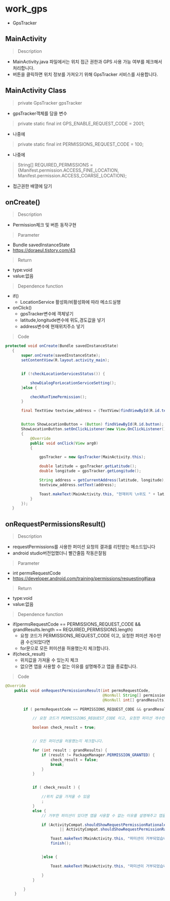# work_gps
- GpsTracker
## MainActivity
> Description

- MainActivity.java 파일에서는 위치 접근 권한과 GPS 사용 가능 여부를 체크해서 처리합니다. 
- 버튼을 클릭하면 위치 정보를 가져오기 위해 GpsTracker 서비스를 사용합니다. 

## MainActivity Class
>private GpsTracker gpsTracker

- gpsTracker객체를 담을 변수

>private static final int GPS_ENABLE_REQUEST_CODE = 2001;

- 나중에

>private static final int PERMISSIONS_REQUEST_CODE = 100;

- 나중에

>String[] REQUIRED_PERMISSIONS  = {Manifest.permission.ACCESS_FINE_LOCATION, Manifest.permission.ACCESS_COARSE_LOCATION};

- 접근권한 배열에 담기

## onCreate()
> Description
- Permission체크 및 버튼 동작구현
> Parameter
- Bundle savedInstanceState 
- https://doraeul.tistory.com/43 
> Return
- type:void
- value:없음
> Dependence function
* if()
  - LocationService 활성화/비활성화에 따라 메소드실행
* onClick()
  - gpsTracker변수에 객체넣기
  - latitude,longitude변수에 위도,경도값을 넣기
  - address변수에 현재위치주소 넣기
> Code
 ```java
 protected void onCreate(Bundle savedInstanceState)
    {
        super.onCreate(savedInstanceState);
        setContentView(R.layout.activity_main);


        if (!checkLocationServicesStatus()) {

            showDialogForLocationServiceSetting();
        }else {

            checkRunTimePermission();
        }

        final TextView textview_address = (TextView)findViewById(R.id.textview);


        Button ShowLocationButton = (Button) findViewById(R.id.button);
        ShowLocationButton.setOnClickListener(new View.OnClickListener()
        {
            @Override
            public void onClick(View arg0)
            {

                gpsTracker = new GpsTracker(MainActivity.this);

                double latitude = gpsTracker.getLatitude();
                double longitude = gpsTracker.getLongitude();

                String address = getCurrentAddress(latitude, longitude);
                textview_address.setText(address);

                Toast.makeText(MainActivity.this, "현재위치 \n위도 " + latitude + "\n경도 " + longitude, Toast.LENGTH_LONG).show();
            }
        });
    }
```    
## onRequestPermissionsResult()
> Description
- requestPermissions를 사용한 퍼미션 요청의 결과를 리턴받는 메소드입니다
- android studio버전업했더니 빨간줄뜸 작동은잘됨
> Parameter
- int permsRequestCode 
- https://developer.android.com/training/permissions/requesting#java
> Return
- type:void
- value:없음
> Dependence function
* if(permsRequestCode == PERMISSIONS_REQUEST_CODE && grandResults.length == REQUIRED_PERMISSIONS.length)
  - 요청 코드가 PERMISSIONS_REQUEST_CODE 이고, 요청한 퍼미션 개수만큼 수신되었다면
  - for문으로 모든 퍼미션을 허용했는지 체크합니다.
* if(check_result)
  - 위치값을 가져올 수 있는지 체크
  - 없으면 앱을 사용할 수 없는 이유를 설명해주고 앱을 종료합니다.
> Code
```java
@Override
    public void onRequestPermissionsResult(int permsRequestCode,
                                           @NonNull String[] permissions,
                                           @NonNull int[] grandResults) {

        if ( permsRequestCode == PERMISSIONS_REQUEST_CODE && grandResults.length == REQUIRED_PERMISSIONS.length) {

            // 요청 코드가 PERMISSIONS_REQUEST_CODE 이고, 요청한 퍼미션 개수만큼 수신되었다면

            boolean check_result = true;


            // 모든 퍼미션을 허용했는지 체크합니다.

            for (int result : grandResults) {
                if (result != PackageManager.PERMISSION_GRANTED) {
                    check_result = false;
                    break;
                }
            }


            if ( check_result ) {

                //위치 값을 가져올 수 있음
                ;
            }
            else {
                // 거부한 퍼미션이 있다면 앱을 사용할 수 없는 이유를 설명해주고 앱을 종료합니다.2 가지 경우가 있습니다.

                if (ActivityCompat.shouldShowRequestPermissionRationale(this, REQUIRED_PERMISSIONS[0])
                        || ActivityCompat.shouldShowRequestPermissionRationale(this, REQUIRED_PERMISSIONS[1])) {

                    Toast.makeText(MainActivity.this, "퍼미션이 거부되었습니다. 앱을 다시 실행하여 퍼미션을 허용해주세요.", Toast.LENGTH_LONG).show();
                    finish();


                }else {

                    Toast.makeText(MainActivity.this, "퍼미션이 거부되었습니다. 설정(앱 정보)에서 퍼미션을 허용해야 합니다. ", Toast.LENGTH_LONG).show();

                }
            }

        }
    }
```

